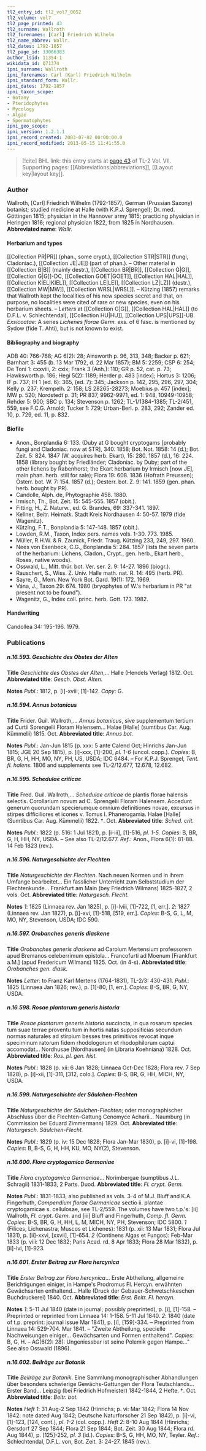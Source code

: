 ```yaml
---
tl2_entry_id: tl2_vol7_0052
tl2_volume: vol7
tl2_page_printed: 43
tl2_surname: Wallroth
tl2_forenames: [Carl] Friedrich Wilhelm
tl2_name_abbrev: Wallr.
tl2_dates: 1792-1857
tl2_page_id: 33066383
author_lsid: 11354-1
wikidata_id: Q71374
ipni_surname: Wallroth
ipni_forenames: Carl (Karl) Friedrich Wilhelm
ipni_standard_form: Wallr.
ipni_dates: 1792-1857
ipni_taxon_scope: 
- Botany
- Pteridophytes
- Mycology
- Algae
- Spermatophytes
ipni_geo_scope: 
ipni_version: 1.2.1.1
ipni_record_created: 2003-07-02 00:00:00.0
ipni_record_modified: 2013-05-15 11:41:55.0
---
```



> [!cite] BHL link: this entry starts at [page 43](https://www.biodiversitylibrary.org/page/33066383) of TL-2 Vol. VII.
> Supporting pages: [[Abbreviations|abbreviations]], [[Layout key|layout key]].

### Author

Wallroth, \[Carl\] Friedrich Wilhelm (1792-1857), German (Prussian Saxony) botanist; studied medicine at Halle (with K.P.J. Sprengel); Dr. med. Göttingen 1815; physician in the Hannover army 1815; practicing physician in Heringen 1816; regional physician 1822, from 1825 in Nordhausen. 
**Abbreviated name**: *Wallr.*

#### Herbarium and types

[[Collection PR|PR]] (phan., some crypt.), [[Collection STR|STR]] (fungi, Cladoniac.), [[Collection JE|JE]] (part of phan.). – Other material in [[Collection B|B]] (mainly destr.), [[Collection BR|BR]], [[Collection G|G]], [[Collection G|G]]-DC, [[Collection GOET|GOET]], [[Collection HAL|HAL]], [[Collection KIEL|KIEL]], [[Collection LE|LE]], [[Collection LZ|LZ]] (destr.), [[Collection MW|MW]], [[Collection WRSL|WRSL]]. – Kützing (1857) remarks that Wallroth kept the localities of his new species secret and that, on purpose, no localities were cited of rare or new species, even on his herbarium sheets. – *Letters* at [[Collection G|G]], [[Collection HAL|HAL]] (to D.F.L. v. Schlechtendal), [[Collection HU|HU]], [[Collection UPS|UPS]]-UB.
*Exsiccatae*: A series *Lichenes florae Germ. exs.* of 6 fasc. is mentioned by Sydow (fide T. Ahti), but is not known to exist.

#### Bibliography and biography

ADB 40: 766-768; AG 6(2): 28; Ainsworth p. 96, 313, 348; Backer p. 621; Barnhart 3: 455 (b. 13 Mar 1792, d. 22 Mar 1857); BM 5: 2259; CSP 6: 254; De Toni 1: cxxviii, 2: cxix; Frank 3 (Anh.): 110; GR p. 52, cat. p. 73; Hawksworth p. 186; Hegi 5(2): 1189; Herder p. 483 \[index\]; Hortus 3: 1206; IF p. 737; IH 1 (ed. 6): 365, (ed. 7): 345; Jackson p. 142, 295, 296, 297, 304; Kelly p. 237; Krempelh. 2: 158; LS 28265-28273; Moebius p. 457 \[index\]; MW p. 520; Nordstedt p. 31; PR 837, 9962-9971, ed. 1: 948, 10949-10958; Rehder 5: 900; SBC p. 134; Stevenson p. 1262; TL-1/1384-1385; TL-2/451, 559, see F.C.G. Arnold; Tucker 1: 729; Urban-Berl. p. 283, 292; Zander ed. 10, p. 729, ed. 11, p. 832.

#### Biofile

- Anon., Bonplandia 6: 133. (Duby at G bought cryptogams \[probably fungi and Cladoniac. now at STR\], 340. 1858; Bot. Not. 1858: 14 (d.); Bot. Zeit. 5: 824. 1847 (W. acquires herb. Ekart), 15: 280. 1857 (d.), 16: 224. 1858 (library bought by Friedländer; Cladoniac. by Duby; part of the other lichens by Rabenhorst; the Ekart herbarium by Irmisch \[now JE\], main phan. herb. still for sale); Flora 19: 608. 1836 (Hofrath Preussen); Österr. bot. W. 7: 154. 1857 (d.); Oesterr. bot. Z. 9: 141. 1859 (gen. phan. herb. bought by PR).
- Candolle, Alph. de, Phytographie 458. 1880.
- Irmisch, Th., Bot. Zeit. 15: 545-555. 1857 (obit.).
- Fitting, H., Z. Naturw., ed. G. Brandes, 69: 337-341. 1897.
- Kellner, Beitr. Heimatk. Stadt Kreis Nordhausen 4: 50-57. 1979 (fide Wagenitz).
- Kützing, F.T., Bonplandia 5: 147-148. 1857 (obit.).
- Lowden, R.M., Taxon, Index pers. names vols. 1-30. 773. 1985.
- Müller, R.H.W. & R. Zaunick, Friedr. Traug. Kützing 233, 249, 297. 1960.
- Nees von Esenbeck, C.G., Bonplandia 5: 284. 1857 (lists the seven parts of the herbarium: Lichens, Cladon., Crypt., gen. herb., Ekart herb., Roses, native woods).
- Osswald, L., Mitt. thür. bot. Ver. ser. 2. 9: 14-27. 1896 (biogr.).
- Rauschert, S., Wiss. Z. Univ. Halle math. nat. R. 14: 495 (herb. PR).
- Sayre, G., Mem. New York Bot. Gard. 19(1): 172. 1969.
- Vána, J., Taxon 29: 674. 1980 (bryophytes of W.'s herbarium in PR "at present not to be found").
- Wagenitz, G., Index coll. princ. herb. Gott. 173. 1982.

#### Handwriting

Candollea 34: 195-196. 1979.

### Publications

##### n.16.593. Geschichte des Obstes der Alten

**Title**
*Geschichte des Obstes der Alten*,... Halle (Hendels Verlag) 1812. Oct.
**Abbreviated title**: *Gesch. Obst. Alten*.

**Notes**
*Publ*.: 1812, p. \[i\]-xviii, \[1\]-142. *Copy*: G.

##### n.16.594. Annus botanicus

**Title**
Frider. Guil. Wallroth,... *Annus botanicus*, sive supplementum tertium ad Curtii Sprengelii Floram Halensem... Halae \[Halle\] (sumtibus Car. Aug. Kümmelii) 1815. Oct.
**Abbreviated title**: *Annus bot.*

**Notes**
*Publ*.: Jan-Jun 1815 (p. xxx: 5 ante Calend Oct; Hinrichs Jan-Jun 1815; JGE 20 Sep 1815), p. \[i\]-xxx, \[1\]-200, *pl. 1-6* (uncol. copp.). *Copies*: B, BR, G, H, HH, MO, NY, PH, US, USDA; IDC 6484. – For K.P.J. Sprengel, *Tent. fl. halens.* 1806 and supplements see TL-2/12.677, 12.678, 12.682.

##### n.16.595. Schedulae criticae

**Title**
Fred. Guil. Wallroth,... *Schedulae criticae* de plantis florae halensis selectis. Corollarium novum ad C. Sprengelii Floram Halensem. Accedunt generum quorundam specierumque omnium definitiones novae, excursus in stirpes difficiliores et icones v. Tomus I. Phanerogamia. Halae \[Halle\] (Sumtibus Car. Aug. Kümmelii) 1822. †. Oct.
**Abbreviated title**: *Sched. crit.*

**Notes**
*Publ*.: 1822 (p. 516: 1 Jul 1821), p. \[i-iii\], \[1\]-516, *pl. 1-5. Copies*: B, BR, G, H, HH, NY, USDA. – See also TL-2/12.677.
*Ref*.: Anon., Flora 6(1): 81-88. 14 Feb 1823 (rev.).

##### n.16.596. Naturgeschichte der Flechten

**Title**
*Naturgeschichte der Flechten*. Nach neuen Normen und in ihrem Umfange bearbeitet... Ein fasslicher Unterricht zum Selbststudium der Flechtenkunde... Frankfurt am Main (bey Friedrich Wilmans) 1825-1827, 2 vols. Oct.
**Abbreviated title**: *Naturgesch. Flecht.*

**Notes**
*1*: 1825 (Linnaea rev. Jan 1825), p. \[i\]-lviii, \[1\]-722, \[1, err.\].
*2*: 1827 (Linnaea rev. Jan 1827), p. \[i\]-xvi, \[1\]-518, \[519, err.\].
*Copies*: B-S, G, L, M, MO, NY, Stevenson, USDA; IDC 590.

##### n.16.597. Orobanches generis diaskene

**Title**
*Orobanches generis diaskene* ad Carolum Mertensium professorem apud Bremanos celeberrimum epistola... Francofurti ad Moenum \[Frankfurt a.M.\] (apud Fredericum Wilmans) 1825. Oct. (in 4-s).
**Abbreviated title**: *Orobanches gen. diask.*

**Notes**
*Letter*: to Franz Karl Mertens (1764-1831), TL-2/3: 430-431.
*Publ*.: 1825 (Linnaea Jan 1826; rev.), p. \[1\]-80, \[1, err.\]. *Copies*: B-S, BR, G, NY, USDA.

##### n.16.598. Rosae plantarum generis historia

**Title**
*Rosae plantarum generis historia* succincta, in qua rosarum species tum suae terrae proventu tum in hortis natas suppositicias secundum normas naturales ad stirpium besses tres primitivos revocat inque speciminum ratorum fidem rhodologorum et rhodophilorum captui accomodat... Nordhusae \[Nordhausen\] (in Libraria Koehniana) 1828. Oct.
**Abbreviated title**: *Ros. pl. gen. hist.*

**Notes**
*Publ*.: 1828 (p. xii: 6 Jan 1828; Linnaea Oct-Dec 1828; Flora rev. 7 Sep 1828), p. \[i\]-xii, \[1\]-311, \[312, colo.\]. *Copies*: B-S, BR, G, HH, MICH, NY, USDA.

##### n.16.599. Naturgeschichte der Säulchen-Flechten

**Title**
*Naturgeschichte der Säulchen-Flechten*; oder monographischer Abschluss über die Flechten-Gattung Cenomyce Acharii... Naumburg (in Commission bei Eduard Zimmermann) 1829. Oct.
**Abbreviated title**: *Naturgesch. Säulchen-Flecht.*

**Notes**
*Publ*.: 1829 (p. iv: 15 Dec 1828; Flora Jan-Mar 1830), p. \[i\]-vi, \[1\]-198. *Copies*: B, B-S, G, H, HH, KU, MO, NY(2), Stevenson.

##### n.16.600. Flora cryptogamica Germaniae

**Title**
*Flora cryptogamica Germaniae*... Norimbergae (sumptibus J.L. Schragii) 1831-1833, 2 Parts. Duod.
**Abbreviated title**: *Fl. crypt. Germ.*

**Notes**
*Publ*.: 1831-1833, also published as vols. 3-4 of M.J. Bluff and K.A. Fingerhuth, *Compendium florae Germanicae* sectio ii. plantae cryptogamicae s. cellulosae, see TL-2/559. The volumes have two t.p.'s: \[ii\] Wallroth, *Fl. crypt. Germ.* and \[iii\] Bluff and Fingerhuth, *Comp. fl. Germ. Copies*: B-S, BR, G, H, HH, L, M, MICH, NY, PH, Stevenson; IDC 5800.
*1* (Filices, Lichenastra, Muscos et Lichenes): 1831 (p. xii: 13 Mar 1831; Flora Jul 1831), p. \[ii\]-xxvi, \[xxvii\], \[1\]-654.
*2* (Continens Algas et Fungos): Feb-Mar 1833 (p. viii: 12 Dec 1832; Paris Acad. rd. 8 Apr 1833; Flora 28 Mar 1832), p. \[ii\]-lvi, \[1\]-923.

##### n.16.601. Erster Beitrag zur Flora hercynica

**Title**
*Erster Beitrag zur Flora hercynica*... Erste Abtheilung, allgemeine Berichtigungen einiger, in Hampe's Prodromus Fl. Hercyn. erwähnten Gewächsarten enthaltend... Halle (Druck der Gebauer-Schwetschkeschen Buchdruckerei) 1840. Oct.
**Abbreviated title**: *Erst. Beitr. Fl. hercyn.*

**Notes**
*1*: 5-11 Jul 1840 (date in journal; possibly preprinted), p. \[i\], \[1\]-158. – Preprinted or reprinted from Linnaea 14: 1-158. 5-11 Jul 1840.
*2*: 1840 (date of t.p. preprint: journal issue Mar 1841), p. \[i\], \[159\]-334. – Preprinted from Linnaea 14: 529-704. Mar 1841. – "Zweite Abtheilung, specielle Nachweisungen einiger... Gewächsarten und Formen enthaltend".
*Copies*: B, G, H. – AG\[6(2): 28\]: Ungeniessbar ist seine Polemik gegen Hampe..." See also Osswald (1896).

##### n.16.602. Beilräge zur Botanik

**Title**
*Beilräge zur Botanik*. Eine Sammlung monographischer Abhandlungen über besonders schwierige Gewächs-Gattungen der Flora Teutschlands... Erster Band... Leipzig (bei Friedrich Hofmeister) 1842-1844, 2 Hefte. †. Oct.
**Abbreviated title**: *Beitr. bot.*

**Notes**
*Heft 1*: 31 Aug-2 Sep 1842 (Hinrichs; p. vi: Mar 1842; Flora 14 Nov 1842: note dated Aug 1842; Deutsche Naturforscher 21 Sep 1842), p. \[i\]-vi, \[1\]-123, \[124, cont.\], *pl. 1-2* (col. copp.).
*Heft 2*: 8-10 Aug 1844 (Hinrichs; Gersdorf 27 Sep 1844; Flora 21 Sep 1844; Bot. Zeit. 30 Aug 1844; Flora rd. Aug 1844), p. \[125\]-252, *pl. 3* (id.).
*Copies*: B-S, G, HH, MO, NY, Teyler.
*Ref*.: Schlechtendal, D.F.L. von, Bot. Zeit. 3: 24-27. 1845 (rev.).


